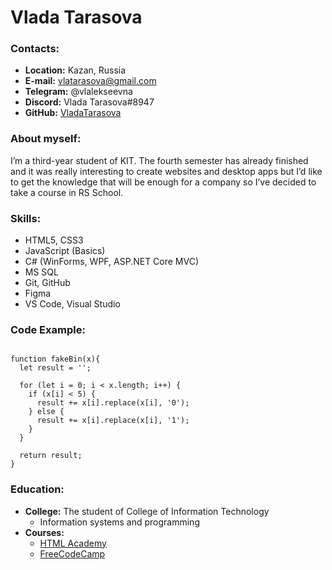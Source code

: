 # Vlada Tarasova

### Contacts:

* **Location:** Kazan, Russia
* **E-mail:** vlatarasova@gmail.com
* **Telegram:** @vlalekseevna
* **Discord:** Vlada Tarasova#8947
* **GitHub:** [VladaTarasova](https://github.com/VladaTarasova)

### About myself:

I’m a third-year student of KIT. The fourth semester has already finished and it was really interesting to create websites and desktop apps but I’d like to get the knowledge that will be enough for a company so I’ve decided to take a course in RS School.

### Skills:

* HTML5, CSS3
* JavaScript (Basics)
* C# (WinForms, WPF, ASP.NET Core MVC)
* MS SQL
* Git, GitHub
* Figma
* VS Code, Visual Studio

### Code Example:

```

function fakeBin(x){
  let result = '';
  
  for (let i = 0; i < x.length; i++) {
    if (x[i] < 5) {
      result += x[i].replace(x[i], '0');
    } else {
      result += x[i].replace(x[i], '1');
    }
  }
  
  return result;
}

```

### Education:

* **College:** The student of College of Information Technology
  - Information systems and programming
* **Courses:** 
  - [HTML Academy](https://www.htmlacademy.ru/)
  - [FreeCodeCamp](https://www.freecodecamp.org/)